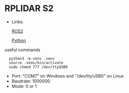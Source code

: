 # RPLIDAR S2

- Links:


    [ROS2](https://github.com/Slamtec/rplidar_ros/blob/ros2/launch/rplidar_s2_launch.py)

    [Python](https://github.com/Hyun-je/pyrplidar)

useful commands
  
      python3 -m venv .venv
      source .venv/bin/activate
      sudo chmod 777 /dev/ttyUSB0


- Port: "COM7" on Windows and "/dev/ttyUSB0" on Linux
- Baudrate: 1000000
- Mode: 0 or 1
